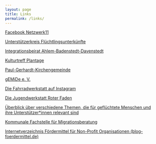 ```yaml
---
layout: page
title: Links
permalink: /links/
---
```


 
<a href="https://www.facebook.com/groups/817068805077954" target="_blank">Facebook Netzwerk11</a>

<a href="https://uf-hannover.net/" target="_blank">Unterstützerkreis Flüchtlingsunterkünfte</a>

<a href="https://www.hannover.de/Leben-in-der-Region-Hannover/B%C3%BCrger-Service/Stadtbezirksportale-Hannover/Stadtbezirk-Ahlem-Badenstedt-Davenstedt/Den-Stadtbezirk-mitgestalten/Gremien-im-Stadtbezirk/Integrationsbeirat-Ahlem-Badenstedt-Davenstedt#" target="_blank">Integrationsbeirat Ahlem-Badenstedt-Davenstedt</a>

<a href="https://kulturtreff-plantage.de/" target="_blank">Kulturtreff Plantage</a>

<a href="https://paul-gerhardt-kirche.de/index.html" target="_blank">Paul-Gerhardt-Kirchengemeinde</a>

<a href="https://gemide.org/" target="_blank">gEMiDe e. V.</a>

<a href="https://www.instagram.com/selbsthilfefahrradwerkstatt/" target="_blank">Die Fahrradwerkstatt auf Instagram</a>

<a href="https://www.roter-faden.eu/" target="_blank">Die Jugendwerkstatt Roter Faden</a>  

<a href="https://basiswissen.asyl.net/start" target="_blank">Überblick über verschiedene Themen, die für geflüchtete Menschen und ihre Unterstützer*innen relevant sind</a>  

<a href="https://integreat.app/hannover/de/beh%C3%B6rden-beratung-und-leistungen/beratungstellen/kommunale-fachstelle-f%C3%BCr-migrationsberatung" target="_blank">Kommunale Fachstelle für Migrationsberatung</a>

<a href="https://blog-foerdermittel.de/internetverzeichnis/" target="_blank">Internetverzeichnis Fördermittel für Non-Profit Organisationen (blog-foerdermittel.de)</a>
